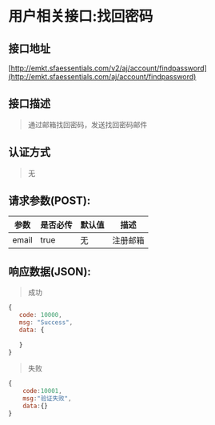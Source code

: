 # 用户相关接口:找回密码

## 接口地址

[http://emkt.sfaessentials.com/v2/aj/account/findpassword](http://emkt.sfaessentials.com/aj/account/findpassword)

## 接口描述

> 通过邮箱找回密码，发送找回密码邮件

## 认证方式

> 无

## 请求参数(POST):

| 参数 | 是否必传 | 默认值 |  描述 | 
| ---- | ----- | ----- | ----- | 
| email | true | 无 | 注册邮箱 | 


## 响应数据(JSON):
> 成功

```javascript
{
   code: 10000,
   msg: "Success",
   data: {
      
   }
}
```
> 失败 

```javascript
{
    code:10001,
    msg:"验证失败",
    data:{}
}
```
